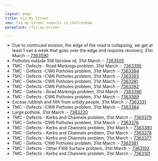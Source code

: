 ```yaml
---

layout: page
title: Fix My Street
seo: fix my street reports in Cheltenham
permalink: /fix-my-street

---
```


<!-- fix_marker starts -->

- Due to continued erosion, the edge of the road is collapsing, we get at least 1 van a week that goes over the edge and requires recovery, 31st March :- [7363590](https://www.fixmystreet.com/report/7363590)
- Potholes outside 108 fairview rd, 31st March :- [7363505](https://www.fixmystreet.com/report/7363505)
- TMC - Defects - Road Markings problem, 31st March :- [7363395](https://www.fixmystreet.com/report/7363395)
- TMC - Defects -CW6 Potholes  problem, 31st March :- [7363394](https://www.fixmystreet.com/report/7363394)
- TMC - Defects -CW6 Potholes  problem, 31st March :- [7363393](https://www.fixmystreet.com/report/7363393)
- TMC - Defects -CW6 Potholes  problem, 31st March :- [7363391](https://www.fixmystreet.com/report/7363391)
- TMC - Defects -CW6 Potholes  problem, 31st March :- [7363392](https://www.fixmystreet.com/report/7363392)
- TMC - Defects - Road Markings problem, 31st March :- [7363390](https://www.fixmystreet.com/report/7363390)
- TMC - Defects -CW6 Potholes  problem, 31st March :- [7363389](https://www.fixmystreet.com/report/7363389)
- Excess rubbish and filth from untidy people, 31st March :- [7363331](https://www.fixmystreet.com/report/7363331)
- TMC - Defects -CW6 Potholes  problem, 31st March :- [7363384](https://www.fixmystreet.com/report/7363384)
- Large pothole, 31st March :- [7363220](https://www.fixmystreet.com/report/7363220)
- TMC - Defects - Kerbs and Channels problem, 31st March :- [7363379](https://www.fixmystreet.com/report/7363379)
- TMC - Defects -CW6 Potholes  problem, 31st March :- [7363376](https://www.fixmystreet.com/report/7363376)
- TMC - Defects - Kerbs and Channels problem, 31st March :- [7363380](https://www.fixmystreet.com/report/7363380)
- TMC - Defects - Kerbs and Channels problem, 31st March :- [7363378](https://www.fixmystreet.com/report/7363378)
- TMC - Defects - Kerbs and Channels problem, 31st March :- [7363377](https://www.fixmystreet.com/report/7363377)
- TMC - Defects -CW6 Potholes  problem, 31st March :- [7363381](https://www.fixmystreet.com/report/7363381)
- TMC - Defects - Other FW6  Surface problem, 31st March :- [7363102](https://www.fixmystreet.com/report/7363102)
- TMC - Defects - Kerbs and Channels problem, 31st March :- [7363101](https://www.fixmystreet.com/report/7363101)

<!-- fix_marker ends -->